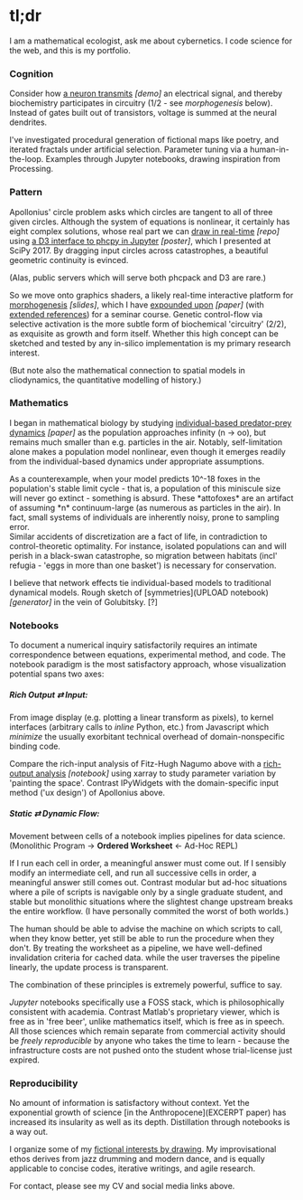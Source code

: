 # tl;dr
I am a mathematical ecologist, ask me about cybernetics. I code science for the web, and this is my portfolio.

### Cognition
Consider how [a neuron transmits](/research/neuron_web/) *[demo]* an electrical signal, and thereby biochemistry participates in circuitry (1/2 - see *morphogenesis* below). Instead of gates built out of transistors, voltage is summed at the neural dendrites.

I've investigated procedural generation of fictional maps like poetry, and iterated fractals under artificial selection. Parameter tuning via a human-in-the-loop. Examples through Jupyter notebooks, drawing inspiration from Processing.

### Pattern
Apollonius' circle problem asks which circles are tangent to all of three given circles. Although the system of equations is nonlinear, it certainly has eight complex solutions, whose real part we can [draw in real-time](https://github.com/JazzTap/mcs563/blob/master/README.md) *[repo]* using [a D3 interface to phcpy in Jupyter](research/scipy2017.pdf) *[poster]*, which I presented at SciPy 2017. By dragging input circles across catastrophes, a beautiful geometric continuity is evinced.

(Alas, public servers which will serve both phcpack and D3 are rare.)

So we move onto graphics shaders, a likely real-time interactive platform for [morphogenesis](research/geobio_pattern/slides.pdf) *[slides]*, which I have [expounded upon](research/geobio_pattern/paper.pdf) *[paper]* (with [extended references](research/geobio_pattern/refs.pdf)) for a seminar course. Genetic control-flow via selective activation is the more subtle form of biochemical 'circuitry' (2/2), as exquisite as growth and form itself. Whether this high concept can be sketched and tested by any in-silico implementation is my primary research interest.

(But note also the mathematical connection to spatial models in cliodynamics, the quantitative modelling of history.)

### Mathematics
I began in mathematical biology by studying [individual-based predator-prey dynamics](research/honcap.pdf) *[paper]* as the population approaches infinity (n -> oo), but remains much smaller than e.g. particles in the air. Notably, self-limitation alone makes a population model nonlinear, even though it emerges readily from the individual-based dynamics under appropriate assumptions.

<div class="side">As a counterexample, when your model predicts 10^-18 foxes in the population's stable limit cycle - that is, a population of this miniscule size will never go extinct - something is absurd. These *attofoxes* are an artifact of assuming *n* continuum-large (as numerous as particles in the air). In fact, small systems of individuals are inherently noisy, prone to sampling error. </div>
  
<div class="side">Similar accidents of discretization are a fact of life, in contradiction to control-theoretic optimality. For instance, isolated populations can and will perish in a black-swan catastrophe, so migration between habitats (incl' refugia - 'eggs in more than one basket') is necessary for conservation.</div>

I believe that network effects tie individual-based models to traditional dynamical models. Rough sketch of [symmetries](UPLOAD notebook) *[generator]* in the vein of Golubitsky. [?]

### Notebooks
To document a numerical inquiry satisfactorily requires an intimate correspondence between equations, experimental method, and code. The notebook paradigm is the most satisfactory approach, whose visualization potential spans two axes:

##### Rich Output ⇄ Input:
From image display (e.g. plotting a linear transform as pixels), to kernel interfaces (arbitrary calls to *inline* Python, etc.) from Javascript which *minimize* the usually exorbitant technical overhead of domain-nonspecific binding code.

Compare the rich-input analysis of Fitz-Hugh Nagumo above with a [rich-output analysis](https://gist.github.com/JazzTap/a9d74398b2e6252deeeda63c3a3718e3) *[notebook]* using xarray to study parameter variation by 'painting the space'. Contrast IPyWidgets with the domain-specific input method ('ux design') of Apollonius above.

##### Static ⇄ Dynamic Flow: 
Movement between cells of a notebook implies pipelines for data science.  
(Monolithic Program → **Ordered Worksheet** ← Ad-Hoc REPL)

If I run each cell in order, a meaningful answer must come out. If I sensibly modify an intermediate cell, and run all successive cells in order, a meaningful answer still comes out. Contrast modular but ad-hoc situations where a pile of scripts is navigable only by a single graduate student, and stable but monolithic situations where the slightest change upstream breaks the entire workflow. (I have personally commited the worst of both worlds.)

<div class="side">The human should be able to advise the machine on which scripts to call, when they know better, yet still be able to run the procedure when they don't. By treating the worksheet as a pipeline, we have well-defined invalidation criteria for cached data. while the user traverses the pipeline linearly, the update process is transparent.</div>

The combination of these principles is extremely powerful, suffice to say.

*Jupyter* notebooks specifically use a FOSS stack, which is philosophically consistent with academia. Contrast Matlab's proprietary viewer, which is free as in 'free beer', unlike mathematics itself, which is free as in speech. All those sciences which remain separate from commercial activity should be *freely reproducible* by anyone who takes the time to learn - because the infrastructure costs are not pushed onto the student whose trial-license just expired.

### Reproducibility
No amount of information is satisfactory without context. Yet the exponential growth of science [in the Anthropocene](EXCERPT paper) has increased its insularity as well as its depth. Distillation through notebooks is a way out.

I organize some of my [fictional interests by drawing](muses). My improvisational ethos derives from jazz drumming and modern dance, and is equally applicable to concise codes, iterative writings, and agile research.

For contact, please see my CV and social media links above.